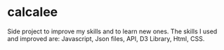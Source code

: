 # calcalee
Side project to improve my skills and to learn new ones.
The skills I used and improved are:
Javascript,
Json files,
API,
D3 Library,
Html,
CSS.
